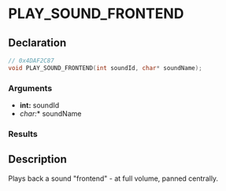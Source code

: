 # PLAY_SOUND_FRONTEND

## Declaration
```cpp
// 0x4DAF2C87
void PLAY_SOUND_FRONTEND(int soundId, char* soundName);
```

### Arguments
- **int:** soundId
- **char*:** soundName

### Results

## Description
Plays back a sound "frontend" - at full volume, panned centrally.